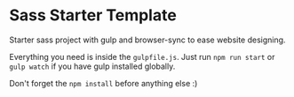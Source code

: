 # Sass Starter Template
Starter sass project with gulp and browser-sync to ease website designing. 

Everything you need is inside the `gulpfile.js`. Just run `npm run start` or `gulp watch` if you have gulp installed globally. 

Don't forget the `npm install` before anything else :)
